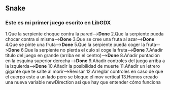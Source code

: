 ## Snake
### Este es mi primer juego escrito en LibGDX

1.Que la serpiente choque contra la pared-->**Done**
2.Que la serpiente pueda chocar contra si misma-->**Done**
3.Que se cree una fruta al azar-->**Done**
4.Que se pinte una fruta-->**Done**
5.Que la serpiente pueda coger la fruta-->**Done**
6.Que la serpiente no pierda el culo si coge la fruta-->**Done**
7.Añadir título del juego en grande (arriba en el centro)-->**Done**
8.Añadir puntación en la esquina superior derecha-->**Done**
9.Añadir controles del juego arriba a la izquierda-->**Done**
10.Añadir la posibilidad de muerte
11.Añadir un letrero gigante que te salte al morir-->Revisar
12.Arreglar controles en caso de que el cuerpo este a un lado pero se bloque el mov vertical
13.Hemos creado una nueva variable newDirection asi que hay que entender cómo funciona